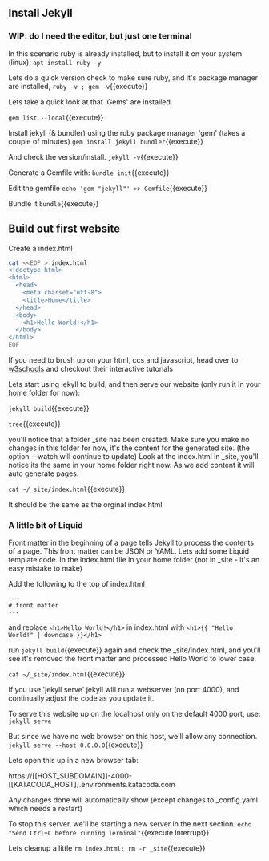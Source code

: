## Install Jekyll
### WIP: do I need the editor, but just one terminal
In this scenario ruby is already installed, but to install it on your system (linux):
`apt install ruby -y`

Lets do a quick version check to  make sure ruby, and it's package manager are installed,
`ruby -v ; gem -v`{{execute}}

Lets take a quick look at that 'Gems' are installed.

`gem list --local`{{execute}}

Install jekyll (& bundler)  using the ruby package manager 'gem' (takes  a couple of minutes)
`gem install jekyll bundler`{{execute}}

And check the version/install.
`jekyll -v`{{execute}}

Generate a Gemfile with:
`bundle init`{{execute}}

Edit the gemfile
`echo 'gem "jekyll"' >> Gemfile`{{execute}}

Bundle it
`bundle`{{execute}}




## Build out first website
Create a index.html

```bash
cat <<EOF > index.html
<!doctype html>
<html>
  <head>
    <meta charset="utf-8">
    <title>Home</title>
  </head>
  <body>
    <h1>Hello World!</h1>
  </body>
</html>
EOF
```

If you need to brush up on your html, ccs and javascript,
head over to [w3schools](https://www.w3schools.com/) and checkout their interactive tutorials


Lets start using jekyll to  build, and then serve  our website (only run it in your home folder for now):

`jekyll build`{{execute}}

`tree`{{execute}}



you'll notice that a folder _site has been created. Make sure you make no changes in this folder for now, it's the content for the generated site. (the option --watch will continue to update)
Look at the index.html in _site, you'll notice its the same in your home folder right now. As we add content it will auto generate pages.

`cat ~/_site/index.html`{{execute}}

It should be the same as the orginal index.html


### A little bit of Liquid

Front matter in the beginning of a page tells Jekyll to process the contents of a page. This front matter can be JSON or YAML.
Lets add some Liquid template code. In the index.html file in your home folder (not in _site - it's an easy mistake to make)

Add the following to the top of index.html
```
---
# front matter
---
```

and replace 
`<h1>Hello World!</h1>`  in index.html with
`<h1>{{ "Hello World!" | downcase }}</h1>`

run `jekyll build`{{execute}}   again
and check the _site/index.html,  and you'll see it's removed the front matter and processed Hello World to lower case.

`cat ~/_site/index.html`{{execute}}


If you use 'jekyll serve' jekyll will run a webserver (on port 4000), and continually adjust the code as you update it.

To serve this website up on the localhost only on the default 4000 port, use:
`jekyll serve`


But since we have no web browser on this host, we'll allow any connection.
`jekyll serve --host 0.0.0.0`{{execute}}

Lets open this up in a new browser tab:

https://[[HOST_SUBDOMAIN]]-4000-[[KATACODA_HOST]].environments.katacoda.com

Any changes done will automatically show (except changes to _config.yaml which needs a restart)

To stop this server, we'll be starting a new server in the next section.
`echo "Send Ctrl+C before running Terminal"`{{execute interrupt}}

Lets cleanup a little
`rm index.html; rm -r _site`{{execute}}
